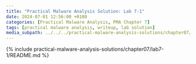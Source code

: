 ```yaml
---
title: "Practical Malware Analysis Solution: Lab 7-1"
date: 2024-07-01 12:56:00 +0100
categories: [Practical Malware Analysis, PMA Chapter 7]
tags: [practical malware analysis, writeup, lab solution]
media_subpath: ../../../practical-malware-analysis-solutions/chapter07/lab7-1
---
```


{% include practical-malware-analysis-solutions/chapter07/lab7-1/README.md %}